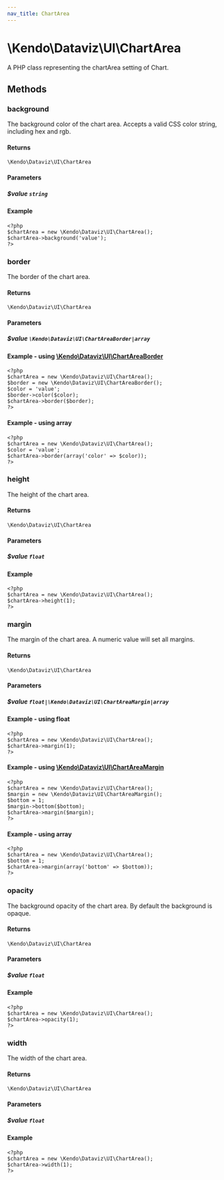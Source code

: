 ```yaml
---
nav_title: ChartArea
---
```


# \Kendo\Dataviz\UI\ChartArea

A PHP class representing the chartArea setting of Chart.


## Methods

### background
The background color of the chart area. Accepts a valid CSS color string, including hex and rgb.

#### Returns
`\Kendo\Dataviz\UI\ChartArea`

#### Parameters

##### $value `string`



#### Example 
    <?php
    $chartArea = new \Kendo\Dataviz\UI\ChartArea();
    $chartArea->background('value');
    ?>

### border

The border of the chart area.

#### Returns
`\Kendo\Dataviz\UI\ChartArea`

#### Parameters

##### $value `\Kendo\Dataviz\UI\ChartAreaBorder|array`


#### Example - using [\Kendo\Dataviz\UI\ChartAreaBorder](/kendo-ui/api/wrappers/php/Kendo/Dataviz/UI/ChartAreaBorder)
    <?php
    $chartArea = new \Kendo\Dataviz\UI\ChartArea();
    $border = new \Kendo\Dataviz\UI\ChartAreaBorder();
    $color = 'value';
    $border->color($color);
    $chartArea->border($border);
    ?>

#### Example - using array

    <?php
    $chartArea = new \Kendo\Dataviz\UI\ChartArea();
    $color = 'value';
    $chartArea->border(array('color' => $color));
    ?>

### height
The height of the chart area.

#### Returns
`\Kendo\Dataviz\UI\ChartArea`

#### Parameters

##### $value `float`



#### Example 
    <?php
    $chartArea = new \Kendo\Dataviz\UI\ChartArea();
    $chartArea->height(1);
    ?>

### margin

The margin of the chart area. A numeric value will set all margins.

#### Returns
`\Kendo\Dataviz\UI\ChartArea`

#### Parameters

##### $value `float|\Kendo\Dataviz\UI\ChartAreaMargin|array`




#### Example  - using float
    <?php
    $chartArea = new \Kendo\Dataviz\UI\ChartArea();
    $chartArea->margin(1);
    ?>


#### Example - using [\Kendo\Dataviz\UI\ChartAreaMargin](/kendo-ui/api/wrappers/php/Kendo/Dataviz/UI/ChartAreaMargin)
    <?php
    $chartArea = new \Kendo\Dataviz\UI\ChartArea();
    $margin = new \Kendo\Dataviz\UI\ChartAreaMargin();
    $bottom = 1;
    $margin->bottom($bottom);
    $chartArea->margin($margin);
    ?>

#### Example - using array

    <?php
    $chartArea = new \Kendo\Dataviz\UI\ChartArea();
    $bottom = 1;
    $chartArea->margin(array('bottom' => $bottom));
    ?>

### opacity
The background opacity of the chart area. By default the background is opaque.

#### Returns
`\Kendo\Dataviz\UI\ChartArea`

#### Parameters

##### $value `float`



#### Example 
    <?php
    $chartArea = new \Kendo\Dataviz\UI\ChartArea();
    $chartArea->opacity(1);
    ?>

### width
The width of the chart area.

#### Returns
`\Kendo\Dataviz\UI\ChartArea`

#### Parameters

##### $value `float`



#### Example 
    <?php
    $chartArea = new \Kendo\Dataviz\UI\ChartArea();
    $chartArea->width(1);
    ?>

